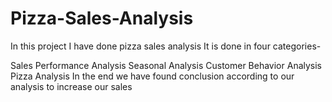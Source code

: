 # Pizza-Sales-Analysis

In this project I have done pizza sales analysis It is done in four categories-

Sales Performance Analysis
Seasonal Analysis
Customer Behavior Analysis
Pizza Analysis
In the end we have found conclusion according to our analysis to increase our sales

